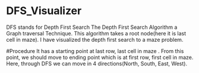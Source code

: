 # DFS_Visualizer

DFS stands for Depth First Search
The Depth First Search Algorithm a Graph traversal Technique.
This algorithm takes a root node(here it is last cell in maze).
I have visualized the depth first search to a maze problem.

#Procedure
It has a starting point at last row, last cell in maze .
From this point, we should move to ending point which is at first row, first cell in maze.
Here, through DFS we can move in 4 directions(North, South, East, West).
